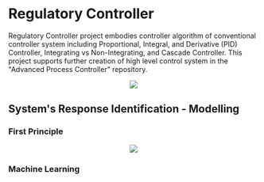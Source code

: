 # Regulatory Controller

Regulatory Controller project embodies controller algorithm of conventional controller system 
including Proportional, Integral, and Derivative (PID) Controller, Integrating vs Non-Integrating, 
and Cascade Controller. This project supports further creation of high level control system in the 
"Advanced Process Controller" repository.
<p align="center">
<img src="https://github.com/MuhammadRiyanMadya/Regulatory_Controller/blob/main/responseselfdrive.png"></p>

## System's Response Identification - Modelling
### First Principle
<!-- ![alt text]() -->
<p align="center">
<img src="https://github.com/MuhammadRiyanMadya/Regulatory_Controller/blob/main/responseselfdrive.png">
</p>

### Machine Learning
